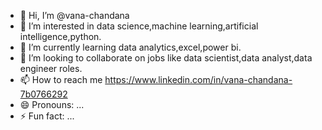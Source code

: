- 👋 Hi, I’m @vana-chandana
- 👀 I’m interested in data science,machine learning,artificial intelligence,python.
- 🌱 I’m currently learning data analytics,excel,power bi.
- 💞️ I’m looking to collaborate on jobs like data scientist,data analyst,data engineer roles.
- 📫 How to reach me https://www.linkedin.com/in/vana-chandana-7b0766292
- 😄 Pronouns: ...
- ⚡ Fun fact: ...

<!---
vana-chandana/vana-chandana is a ✨ special ✨ repository because its `README.md` (this file) appears on your GitHub profile.
You can click the Preview link to take a look at your changes.
--->
